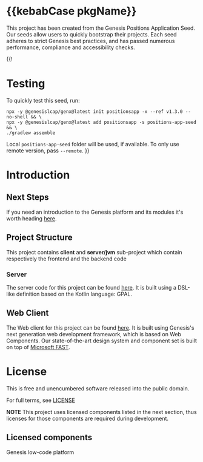 # {{kebabCase pkgName}}

This project has been created from the Genesis Positions Application Seed. Our seeds allow users to quickly bootstrap
their projects. Each seed adheres to strict Genesis best practices, and has passed numerous performance, compliance and
accessibility checks. 

{{!

# Testing

To quickly test this seed, run:

```
npx -y @genesislcap/genx@latest init positionsapp -x --ref v1.3.0 --no-shell && \
npx -y @genesislcap/genx@latest add positionsapp -s positions-app-seed && \
./gradlew assemble
```

Local `positions-app-seed` folder will be used, if available. To only use remote version, pass `--remote`.
}}

# Introduction

## Next Steps

If you need an introduction to the Genesis platform and its modules it's worth heading [here](https://learn.genesis.global/docs/getting-started/quick-start/).

## Project Structure

This project contains **client** and **server/jvm** sub-project which contain respectively the frontend and the backend code

### Server

The server code for this project can be found [here](./server/jvm/server/README.md).
It is built using a DSL-like definition based on the Kotlin language: GPAL.

## Web Client

The Web client for this project can be found [here](./client/README.md). It is built using Genesis's next
generation web development framework, which is based on Web Components. Our state-of-the-art design system and component
set is built on top of [Microsoft FAST](https://www.fast.design/docs/introduction/).

# License

This is free and unencumbered software released into the public domain.

For full terms, see [LICENSE](./LICENSE)

**NOTE** This project uses licensed components listed in the next section, thus licenses for those components are required during development.

## Licensed components
Genesis low-code platform